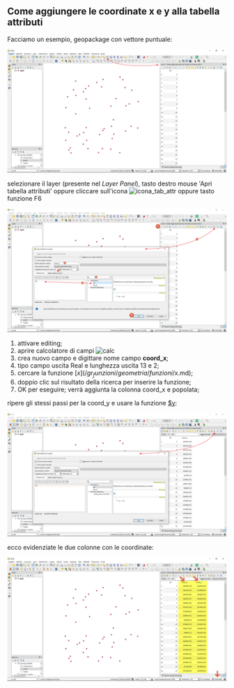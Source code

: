 ## Come aggiungere le coordinate x e y alla tabella attributi

Facciamo un esempio, geopackage con vettore puntuale:

<img src="/img/esempi_uso/add_coord_xy/add_coord1.png">

selezionare il layer (presente nel _Layer Panel_), tasto destro mouse 'Apri tabella attributi' oppure cliccare sull'icona ![icona_tab_attr](https://docs.qgis.org/2.18/it/_images/mActionOpenTable.png) oppure tasto funzione F6

<img src="/img/esempi_uso/add_coord_xy/add_coord2.png">

1. attivare editing;
2. aprire calcolatore di campi ![calc](https://docs.qgis.org/testing/en/_images/mActionCalculateField.png)
3. crea nuovo campo e digittare nome campo **coord_x**;
4. tipo campo uscita Real e lunghezza uscita 13 e 2;
5. cercare la funzione [$x](/gr_funzioni/geometria/funzioni/$x.md);
6. doppio clic sul risultato della ricerca per inserire la funzione;
7. OK per eseguire; verrà aggiunta la colonna coord_x e popolata;

ripere gli stessi passi per la coord_y e usare la funzione [\$y](/gr_funzioni/geometria/funzioni/$y.md):

<img src="/img/esempi_uso/add_coord_xy/add_coord3.png">

ecco evidenziate le due colonne con le coordinate:

<img src="/img/esempi_uso/add_coord_xy/add_coord4.png">
